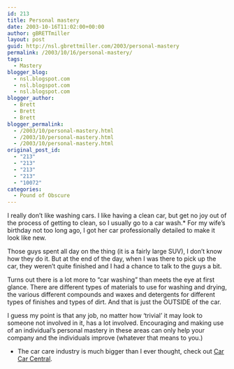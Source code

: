 ```yaml
---
id: 213
title: Personal mastery
date: 2003-10-16T11:02:00+00:00
author: gBRETTmiller
layout: post
guid: http://nsl.gbrettmiller.com/2003/personal-mastery
permalink: /2003/10/16/personal-mastery/
tags:
  - Mastery
blogger_blog:
  - nsl.blogspot.com
  - nsl.blogspot.com
  - nsl.blogspot.com
blogger_author:
  - Brett
  - Brett
  - Brett
blogger_permalink:
  - /2003/10/personal-mastery.html
  - /2003/10/personal-mastery.html
  - /2003/10/personal-mastery.html
original_post_id:
  - "213"
  - "213"
  - "213"
  - "213"
  - "10072"
categories:
  - Pound of Obscure
---
```

I really don&#8217;t like washing cars. I like having a clean car, but get no joy out of the process of getting to clean, so I usually go to a car wash.* For my wife&#8217;s birthday not too long ago, I got her car professionally detailed to make it look like new. 

Those guys spent all day on the thing (it is a fairly large SUV), I don&#8217;t know how they do it. But at the end of the day, when I was there to pick up the car, they weren&#8217;t quite finished and I had a chance to talk to the guys a bit.

Turns out there is a lot more to &#8220;car washing&#8221; than meets the eye at first glance. There are different types of materials to use for washing and drying, the various different compounds and waxes and detergents for different types of finishes and types of dirt. And that is just the OUTSIDE of the car.

I guess my point is that any job, no matter how &#8216;trivial&#8217; it may look to someone not involved in it, has a lot involved. Encouraging and making use of an individual&#8217;s personal mastery in these areas can only help your company and the individuals improve (whatever that means to you.)

* The car care industry is much bigger than I ever thought, check out [Car Car Central](http://www.carcarecentral.com/).